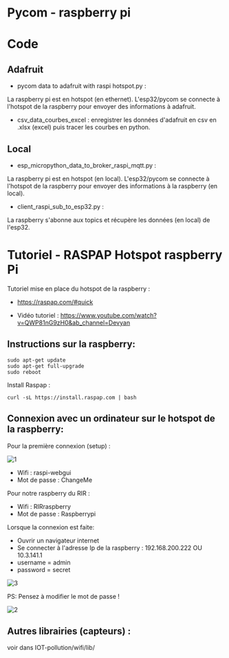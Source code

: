 # Pycom - raspberry pi

# Code

## Adafruit

- pycom data to adafruit with raspi hotspot.py :

La raspberry pi est en hotspot (en ethernet). L'esp32/pycom se connecte à l'hotspot de la raspberry pour envoyer des informations à adafruit.

- csv_data_courbes_excel : enregistrer les données d'adafruit en csv en .xlsx (excel) puis tracer les courbes en python.

## Local

- esp_micropython_data_to_broker_raspi_mqtt.py :

La raspberry pi est en hotspot (en local). L'esp32/pycom se connecte à l'hotspot de la raspberry pour envoyer des informations à la raspberry (en local).

- client_raspi_sub_to_esp32.py :

La raspberry s'abonne aux topics et récupère les données (en local) de l'esp32.

# Tutoriel - RASPAP Hotspot raspberry Pi

Tutoriel mise en place du hotspot de la raspberry : 
- https://raspap.com/#quick

- Vidéo tutoriel : https://www.youtube.com/watch?v=QWP81nG9zH0&ab_channel=Devyan

## Instructions sur la raspberry:
```
sudo apt-get update
sudo apt-get full-upgrade
sudo reboot
```
Install Raspap :
```
curl -sL https://install.raspap.com | bash
```

## Connexion avec un ordinateur sur le hotspot de la raspberry:

Pour la première connexion (setup) : 

![1](https://user-images.githubusercontent.com/114569016/210551508-2874c79d-1dcb-4222-9c13-47392259973c.png)

- Wifi : raspi-webgui
- Mot de passe : ChangeMe

Pour notre raspberry du RIR : 

- Wifi : RIRraspberry
- Mot de passe : Raspberrypi

Lorsque la connexion est faite:
- Ouvrir un navigateur internet 
- Se connecter à l'adresse Ip de la raspberry : 192.168.200.222  OU  10.3.141.1
- username = admin
- password = secret

![3](https://user-images.githubusercontent.com/114569016/210552647-2052c6e9-79e9-4a72-a0a0-40074dda2e61.png)

PS: Pensez à modifier le mot de passe !

![2](https://user-images.githubusercontent.com/114569016/210551571-e4974098-840f-49e7-86f1-7769938c61aa.png)


## Autres librairies (capteurs) :

voir dans IOT-pollution/wifi/lib/
